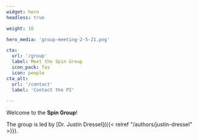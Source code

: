 ```yaml
---
widget: hero
headless: true  

weight: 10  

hero_media: 'group-meeting-2-5-21.png'

cta:
  url: '/group'
  label: Meet the Spin Group
  icon_pack: fas
  icon: people
cta_alt:
  url: '/contact'
  label: 'Contact the PI'
 
---
```


Welcome to the **Spin Group**! 

The group is led by [Dr. Justin Dressel]({{< relref "/authors/justin-dressel" >}}).

<br/>
